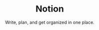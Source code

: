 ---
title: "Notion"
subtitle: "Write, plan, and get organized in one place."
external_url: https://www.notion.so/
logo: 'https://www.notion.so/images/favicon.ico'
categories: [resources]
---